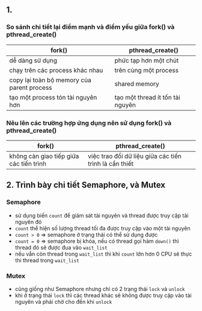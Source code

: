 ## 1.
### So sánh chi tiết lại điểm mạnh và điểm yếu giữa fork() và pthread_create()
fork() | pthread_create()
-- | --
dễ dàng sử dụng | phức tạp hơn một chút
chạy trên các process khác nhau | trên cùng một process
copy lại toàn bộ memory của parent process | shared memory
tạo một process tón tài nguyên hơn | tạo một thread ít tốn tài nguyên

### Nêu lên các trường hợp ứng dụng nên sử dụng fork() và pthread_create()
fork() | pthread_create()
-- | --
không càn giao tiếp giữa các tiến trình | việc trao đổi dữ liệu giữa các tiến trình là cần thiết

## 2. Trình bày chi tiết Semaphore, và Mutex
### Semaphore
- sử dụng biến `count` để giám sát tài nguyên và thread được truy cập tài nguyên đó
- `count` thể hiện số lượng thread tối đa được truy cập vào một tài nguyên
- `count > 0` => semaphore ở trạng thái có thể sử dụng được
- `count = 0` => semaphore bị khóa, nếu có thread gọi hàm `down()` thì thread đó sẽ được đua vào `wait_list`
- nếu vẫn còn thread trong `wait_list` thì khi `count` lớn hơn 0 CPU sẽ thực thi thread trong `wait_list`

### Mutex
- cũng giống như Semaphore nhưng chỉ có 2 trạng thái `lock` và `unlock`
- khi ở trạng thái `lock` thì các thread khác sẽ không được truy cập vào tài nguyên và phải chờ cho đến khi `unlock`
